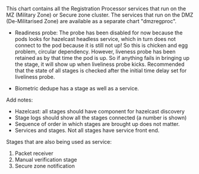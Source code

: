 This chart contains all the Registration Processor services that run on the MZ (Military Zone) or Secure zone cluster.  The services that run on the DMZ (De-Militarised Zone) are available as a separate chart "dmzregproc".

* Readiness probe:
The probe has been disabled for now because the pods looks for hazelcast headless service, which in turn does not connect to the pod because it is still not up!  So this is chicken and egg problem, circular dependency. However, liveness probe has been retained as by that time the pod is up. So if anything fails in bringing up the stage, it will show up when liveliness probe kicks.  Recommended that the state of all stages is checked after the initial time delay set for liveliness probe.

* Biometric dedupe has a stage as well as a service.

Add notes:
* Hazelcast: all stages should have component for hazelcast discovery
* Stage logs should show all the stages connected (a number is shown)
* Sequence of order in which stages are brought up does not matter.
* Services and stages.  Not all stages have service front end.

Stages that are also being used as service:
1. Packet receiver
1. Manual verification stage
1. Secure zone notification 


